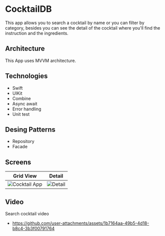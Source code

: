 # CocktailDB
This app allows you to search a cocktail by name or you can filter by category, besides you can see the detail of the cocktail where you'll find the instruction and the ingredients.

## Architecture
This App uses MVVM architecture. 

## Technologies
- Swift
- UIKit
- Combine
- Async await
- Error handling
- Unit test

## Desing Patterns
- Repository
- Facade

## Screens

| Grid View | Detail |
| --- | --- |
| ![Cocktail App](https://github.com/user-attachments/assets/3141609d-b1b5-413e-bb24-f9f87cfb5050) |  ![Detail](https://github.com/user-attachments/assets/63f595ec-2014-4e32-bb96-024ee64923c6) |

## Video
Search cocktail video

- https://github.com/user-attachments/assets/1b7164aa-49b5-4d18-b8c4-3b3f00791764

